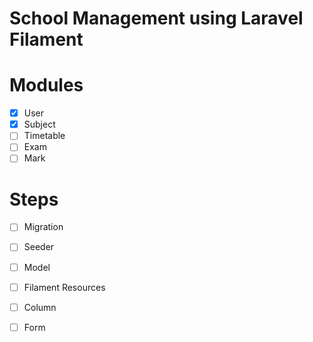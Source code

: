 # School Management using Laravel Filament

# Modules

- [x] User
- [x] Subject
- [ ] Timetable
- [ ] Exam
- [ ] Mark

# Steps

- [ ] Migration
- [ ] Seeder
- [ ] Model
- [ ] Filament Resources
- [ ] Column
- [ ] Form



